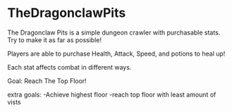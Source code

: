 # TheDragonclawPits
The Dragonclaw Pits is a simple dungeon crawler with purchasable stats. Try to make it as far as possible!


Players are able to purchase Health, Attack, Speed, and potions to heal up!

Each stat affects combat in different ways.



Goal: Reach The Top Floor!

extra goals:
-Achieve highest floor
-reach top floor with least amount of vists
